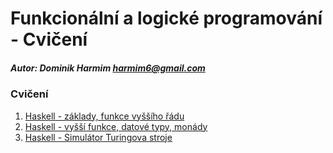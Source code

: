 # Funkcionální a logické programování - Cvičení

##### Autor: Dominik Harmim <harmim6@gmail.com>

### Cvičení
1. [Haskell - základy, funkce vyššího řádu](1%20%7C%20Haskell%20-%20základy%2C%20funkce%20vyššího%20řádu)
2. [Haskell - vyšší funkce, datové typy, monády](2%20%7C%20Haskell%20-%20vyšší%20funkce%2C%20datové%20typy%2C%20monády)
3. [Haskell - Simulátor Turingova stroje](3%20%7C%20Haskell%20-%20Simulátor%20Turingova%20stroje)

